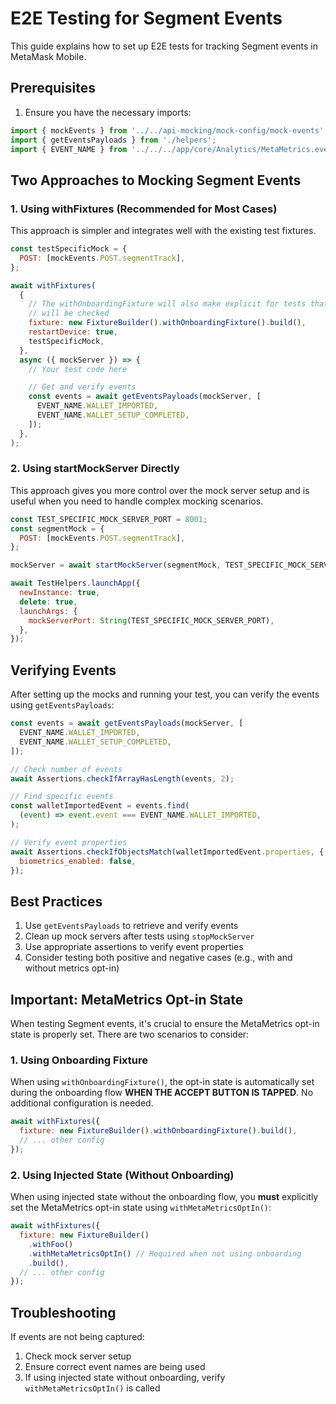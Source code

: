 # E2E Testing for Segment Events

This guide explains how to set up E2E tests for tracking Segment events in MetaMask Mobile.

## Prerequisites

1. Ensure you have the necessary imports:

```javascript
import { mockEvents } from '../../api-mocking/mock-config/mock-events';
import { getEventsPayloads } from './helpers';
import { EVENT_NAME } from '../../../app/core/Analytics/MetaMetrics.events';
```

## Two Approaches to Mocking Segment Events

### 1. Using withFixtures (Recommended for Most Cases)

This approach is simpler and integrates well with the existing test fixtures.

```javascript
const testSpecificMock = {
  POST: [mockEvents.POST.segmentTrack],
};

await withFixtures(
  {
    // The withOnboardingFixture will also make explicit for tests that events
    // will be checked
    fixture: new FixtureBuilder().withOnboardingFixture().build(),
    restartDevice: true,
    testSpecificMock,
  },
  async ({ mockServer }) => {
    // Your test code here

    // Get and verify events
    const events = await getEventsPayloads(mockServer, [
      EVENT_NAME.WALLET_IMPORTED,
      EVENT_NAME.WALLET_SETUP_COMPLETED,
    ]);
  },
);
```

### 2. Using startMockServer Directly

This approach gives you more control over the mock server setup and is useful when you need to handle complex mocking scenarios.

```javascript
const TEST_SPECIFIC_MOCK_SERVER_PORT = 8001;
const segmentMock = {
  POST: [mockEvents.POST.segmentTrack],
};

mockServer = await startMockServer(segmentMock, TEST_SPECIFIC_MOCK_SERVER_PORT);

await TestHelpers.launchApp({
  newInstance: true,
  delete: true,
  launchArgs: {
    mockServerPort: String(TEST_SPECIFIC_MOCK_SERVER_PORT),
  },
});
```

## Verifying Events

After setting up the mocks and running your test, you can verify the events using `getEventsPayloads`:

```javascript
const events = await getEventsPayloads(mockServer, [
  EVENT_NAME.WALLET_IMPORTED,
  EVENT_NAME.WALLET_SETUP_COMPLETED,
]);

// Check number of events
await Assertions.checkIfArrayHasLength(events, 2);

// Find specific events
const walletImportedEvent = events.find(
  (event) => event.event === EVENT_NAME.WALLET_IMPORTED,
);

// Verify event properties
await Assertions.checkIfObjectsMatch(walletImportedEvent.properties, {
  biometrics_enabled: false,
});
```

## Best Practices

1. Use `getEventsPayloads` to retrieve and verify events
2. Clean up mock servers after tests using `stopMockServer`
3. Use appropriate assertions to verify event properties
4. Consider testing both positive and negative cases (e.g., with and without metrics opt-in)

## Important: MetaMetrics Opt-in State

When testing Segment events, it's crucial to ensure the MetaMetrics opt-in state is properly set. There are two scenarios to consider:

### 1. Using Onboarding Fixture

When using `withOnboardingFixture()`, the opt-in state is automatically set during the onboarding flow **WHEN THE ACCEPT BUTTON IS TAPPED**. No additional configuration is needed.

```javascript
await withFixtures({
  fixture: new FixtureBuilder().withOnboardingFixture().build(),
  // ... other config
});
```

### 2. Using Injected State (Without Onboarding)

When using injected state without the onboarding flow, you **must** explicitly set the MetaMetrics opt-in state using `withMetaMetricsOptIn()`:

```javascript
await withFixtures({
  fixture: new FixtureBuilder()
    .withFoo()
    .withMetaMetricsOptIn() // Required when not using onboarding
    .build(),
  // ... other config
});
```

## Troubleshooting

If events are not being captured:

1. Check mock server setup
2. Ensure correct event names are being used
3. If using injected state without onboarding, verify `withMetaMetricsOptIn()` is called
